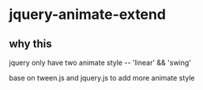 # jquery-animate-extend

why this
----------------------------

jquery only have two animate style -- 'linear' && 'swing'

base on tween.js and jquery.js to add more animate style